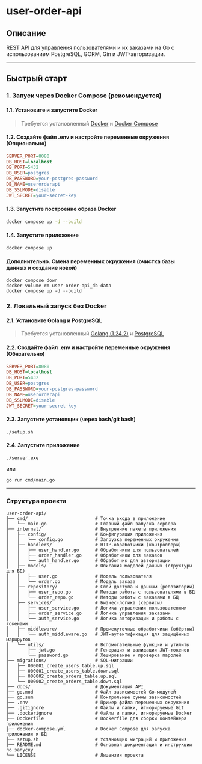 # user-order-api

## Описание

REST API для управления пользователями и их заказами на Go с использованием PostgreSQL, GORM, Gin и JWT-авторизации.

---

## Быстрый старт

### 1. Запуск через Docker Compose (рекомендуется)

#### 1.1. Установите и запустите Docker

> Требуется установленный [Docker](https://www.docker.com/) и [Docker Compose](https://docs.docker.com/compose/)

#### 1.2. Создайте файл **.env** и настройте переменные окружения (Опционально)

```ini
SERVER_PORT=8080
DB_HOST=localhost
DB_PORT=5432
DB_USER=postgres
DB_PASSWORD=your-postgres-password
DB_NAME=userorderapi
DB_SSLMODE=disable
JWT_SECRET=your-secret-key
```

#### 1.3. Запустите построение образа Docker

```sh
docker compose up -d --build
```

#### 1.4. Запустите приложение

```
docker compose up
```

#### Дополнительно. Смена переменных окружения (очистка базы данных и создание новой)

```
docker compose down
docker volume rm user-order-api_db-data
docker compose up -d --build
```

### 2. Локальный запуск без Docker

#### 2.1. Установите Golang и PostgreSQL
> Требуется установленный [Golang (1.24.2)](https://go.dev/dl/) и [PostgreSQL](https://www.postgresql.org/download/)

#### 2.2. Создайте файл **.env** и настройте переменные окружения (Обязательно)

```ini
SERVER_PORT=8080
DB_HOST=localhost
DB_PORT=5432
DB_USER=postgres
DB_PASSWORD=your-postgres-password
DB_NAME=userorderapi
DB_SSLMODE=disable
JWT_SECRET=your-secret-key
```

#### 2.3. Запустите установщик (через bash/git bash)

```
./setup.sh
```

#### 2.4. Запустите приложение

```
./server.exe
```
или
```
go run cmd/main.go
```

---

### Структура проекта

```
user-order-api/
├── cmd/                         # Точка входа в приложение
│   └── main.go                  # Главный файл запуска сервера
├── internal/                    # Внутренние пакеты приложения
│   ├── config/                  # Конфигурация приложения
│   │   └── config.go            # Загрузка переменных окружения
│   ├── handlers/                # HTTP-обработчики (контроллеры)
│   │   ├── user_handler.go      # Обработчики для пользователей
│   │   ├── order_handler.go     # Обработчики для заказов
│   │   └── auth_handler.go      # Обработчик для авторизации
│   ├── models/                  # Описания моделей данных (структуры для БД)
│   │   ├── user.go              # Модель пользователя
│   │   └── order.go             # Модель заказа
│   ├── repository/              # Слой доступа к данным (репозитории)
│   │   ├── user_repo.go         # Методы работы с пользователями в БД
│   │   └── order_repo.go        # Методы работы с заказами в БД
│   ├── services/                # Бизнес-логика (сервисы)
│   │   ├── user_service.go      # Логика управления пользователями
│   │   ├── order_service.go     # Логика управления заказами
│   │   └── auth_service.go      # Логика авторизации и работы с токенами
│   ├── middleware/              # Промежуточные обработчики (обёртки)
│   │   └── auth_middleware.go   # JWT-аутентификация для защищённых маршрутов
│   └── utils/                   # Вспомогательные функции и утилиты
│       ├── jwt.go               # Генерация и валидация JWT-токенов
│       └── password.go          # Хеширование и проверка паролей
├── migrations/                  # SQL-миграции
│   ├── 000001_create_users_table.up.sql
│   ├── 000001_create_users_table.down.sql
│   ├── 000002_create_orders_table.up.sql
│   └── 000002_create_orders_table.down.sql
├── docs/                        # Документация API
├── go.mod                       # Файл зависимостей Go-модулей
├── go.sum                       # Контрольные суммы зависимостей
├── .env                         # Пример файла переменных окружения
├── .gitignore                   # Файлы и папки, игнорируемые Git
├── .dockerignore                # Файлы и папки, игнорируемые Docker
├── Dockerfile                   # Dockerfile для сборки контейнера приложения
├── docker-compose.yml           # Docker Compose для запуска приложения и БД
├── setup.sh                     # Установщик миграций и приложения
├── README.md                    # Основная документация и инструкции по запуску
└── LICENSE                      # Лицензия проекта
```